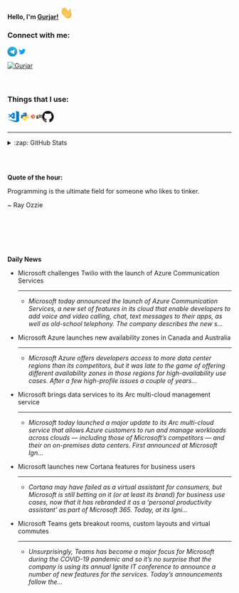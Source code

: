#### Hello, I'm [Gurjar!](https://GurjarKing.github.io) <img src="https://raw.githubusercontent.com/ABSphreak/ABSphreak/master/gifs/Hi.gif" width="30px"></h2>


### Connect with me:

[<img align="left" alt="Gurjar | Telegram" width="22px" src="https://raw.githubusercontent.com/github/explore/80688e429a7d4ef2fca1e82350fe8e3517d3494d/topics/telegram/telegram.png" />][Telegram]
[<img align="left" alt="Gurjar | Twitter" width="22px" src="https://raw.githubusercontent.com/github/explore/80688e429a7d4ef2fca1e82350fe8e3517d3494d/topics/twitter/twitter.png" />][Twitter]
<br >
<br >
<a href="https://github.com/GurjarKing"><img src="https://komarev.com/ghpvc/?username=GurjarKing" alt="Gurjar" /></a> <br />
<br />
<br />
<!-- <br >

![](https://visitor-badge.glitch.me/badge?page_id=GurjarKing)

<br /> -->

### Things that I use:

[<img align="left" alt="Visual Studio Code" width="26px" src="https://raw.githubusercontent.com/github/explore/80688e429a7d4ef2fca1e82350fe8e3517d3494d/topics/visual-studio-code/visual-studio-code.png" />][VSCode]
[<img align="left" alt="Python" width="26px" src="https://raw.githubusercontent.com/github/explore/80688e429a7d4ef2fca1e82350fe8e3517d3494d/topics/python/python.png" />][Python]
[<img align="left" alt="Git" width="26px" src="https://raw.githubusercontent.com/github/explore/80688e429a7d4ef2fca1e82350fe8e3517d3494d/topics/git/git.png" />][Git]
[<img align="left" alt="GitHub" width="26px" src="https://raw.githubusercontent.com/github/explore/78df643247d429f6cc873026c0622819ad797942/topics/github/github.png" />][Github]

<br />
<br />

---
<details>
  <summary>:zap: GitHub Stats</summary>

<img align="left" alt="Gurjar's Github Stats" src="https://github-readme-stats.vercel.app/api?username=GurjarKing&show_icons=true&hide_border=true&count_private=true&include_all_commit=true&theme=algolia" />

</details>

<!-- ### 🔔 My latest tweet
<a href="https://twitter.com/Gurjar_King43" target="_blank">
	<img src="https://github.com/GurjarKing/GurjarKing/raw/master/tweet.png" width="70%" align="center" alt="Click to view on Twitter" title="My latest tweet, as an image"/>
</a> -->
<br>

<pre>

</pre>

**Quote of the hour:**

Programming is the ultimate field for someone who likes to tinker.

~ Ray Ozzie
<pre>

</pre>
<br>
<pre>


</pre>
<strong>Daily News</strong>
  
  - Microsoft challenges Twilio with the launch of Azure Communication Services
     <hr/>
     
      - *Microsoft today announced the launch of Azure Communication Services, a new set of features in its cloud that enable developers to add voice and video calling, chat, text messages to their apps, as well as old-school telephony. The company describes the new s…*
     
  - Microsoft Azure launches new availability zones in Canada and Australia
      <hr/>
      
      - *Microsoft Azure offers developers access to more data center regions than its competitors, but it was late to the game of offering different availability zones in those regions for high-availability use cases. After a few high-profile issues a couple of years…*
      
  - Microsoft brings data services to its Arc multi-cloud management service
      <hr/>
      
      - *Microsoft today launched a major update to its Arc multi-cloud service that allows Azure customers to run and manage workloads across clouds — including those of Microsoft’s competitors — and their on on-premises data centers. First announced at Microsoft Ign…*
      
  - Microsoft launches new Cortana features for business users
      <hr/>
      
      - *Cortana may have failed as a virtual assistant for consumers, but Microsoft is still betting on it (or at least its brand) for business use cases, now that it has rebranded it as a ‘personal productivity assistant’ as part of Microsoft 365. Today, at its Igni…*
       
  - Microsoft Teams gets breakout rooms, custom layouts and virtual commutes
      <hr/>
       
       - *Unsurprisingly, Teams has become a major focus for Microsoft during the COVID-19 pandemic and so it’s no surprise that the company is using its annual Ignite IT conference to announce a number of new features for the services. Today’s announcements follow the…*
      

<br />

[VSCode]: https://code.visualstudio.com/
[Python]: https://www.python.org/
[Git]: https://git-scm.com/
[Github]: https://github.com/
[Telegram]: https://t.me/Gurjar_King/
[Twitter]: https://twitter.com/Gurjar_King43/
